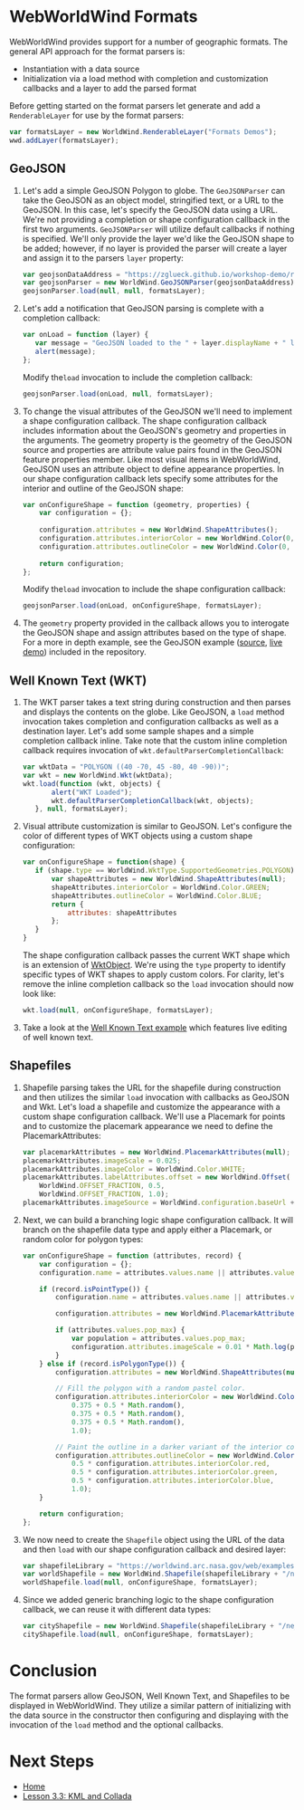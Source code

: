 <style>
    iframe {
        width: 100 vw;
        height: 700px;
    }
</style>
# WebWorldWind Formats

WebWorldWind provides support for a number of geographic formats. The general API approach for the format parsers is:
- Instantiation with a data source
- Initialization via a load method with completion and customization callbacks and a layer to add the parsed format

Before getting started on the format parsers let generate and add a `RenderableLayer` for use by the format parsers:

```javascript
var formatsLayer = new WorldWind.RenderableLayer("Formats Demos");
wwd.addLayer(formatsLayer);
``` 

## GeoJSON
 
1. Let's add a simple GeoJSON Polygon to globe. The `GeoJSONParser` can take the GeoJSON as an object model, stringified text, or a URL to the GeoJSON. In this case, let's specify the GeoJSON data using a URL. We're not providing a completion or shape configuration callback in the first two arguments. `GeoJSONParser` will utilize default callbacks if nothing is specified. We'll only provide the layer we'd like the GeoJSON shape to be added; however, if no layer is provided the parser will create a layer and assign it to the parsers `layer` property:

    ```javascript
    var geojsonDataAddress = "https://zglueck.github.io/workshop-demo/resources/data/ground-station-mask.geojson"
    var geojsonParser = new WorldWind.GeoJSONParser(geojsonDataAddress);
    geojsonParser.load(null, null, formatsLayer);
    ```
    
    <script async src="//jsfiddle.net/nasazach/vc4fe341/embed/"></script>

2. Let's add a notification that GeoJSON parsing is complete with a completion callback:

    ```javascript
    var onLoad = function (layer) {
       var message = "GeoJSON loaded to the " + layer.displayName + " layer";
       alert(message);
    };
    ```
    
    Modify the`load` invocation to include the completion callback:
    
    ```javascript
    geojsonParser.load(onLoad, null, formatsLayer);
    ```
    
    <script async src="//jsfiddle.net/nasazach/yofs068j/embed/"></script>
    
3. To change the visual attributes of the GeoJSON we'll need to implement a shape configuration callback. The shape configuration callback includes information about the GeoJSON's geometry and properties in the arguments. The geometry property is the geometry of the GeoJSON source and properties are attribute value pairs found in the GeoJSON feature properties member. Like most visual items in WebWorldWind, GeoJSON uses an attribute object to define appearance properties. In our shape configuration callback lets specify some attributes for the interior and outline of the GeoJSON shape:

    ```javascript
    var onConfigureShape = function (geometry, properties) {
        var configuration = {};
           
        configuration.attributes = new WorldWind.ShapeAttributes();
        configuration.attributes.interiorColor = new WorldWind.Color(0, 0, 1, .25);
        configuration.attributes.outlineColor = new WorldWind.Color(0, 0, 1, 1);
        
        return configuration;
    };
    ```
    
    Modify the`load` invocation to include the shape configuration callback:
    
    ```javascript
    geojsonParser.load(onLoad, onConfigureShape, formatsLayer);
    ```
    
    <script async src="//jsfiddle.net/nasazach/rf9c3xgp/embed/"></script>

4. The `geometry` property provided in the callback allows you to interogate the GeoJSON shape and assign attributes based on the type of shape. For a more in depth example, see the GeoJSON example ([source](https://github.com/NASAWorldWind/WebWorldWind/examples/GeoJSON.js), [live demo](https://files.worldwind.arc.nasa.gov/apps/web/examples/GeoJSON.html)) included in the repository.

## Well Known Text (WKT)

1. The WKT parser takes a text string during construction and then parses and displays the contents on the globe. Like GeoJSON, a `load` method invocation takes completion and configuration callbacks as well as a destination layer. Let's add some sample shapes and a simple completion callback inline. Take note that the custom inline completion callback requires invocation of `wkt.defaultParserCompletionCallback`:

    ```javascript
    var wktData = "POLYGON ((40 -70, 45 -80, 40 -90))";
    var wkt = new WorldWind.Wkt(wktData);
    wkt.load(function (wkt, objects) {
           alert("WKT Loaded");
           wkt.defaultParserCompletionCallback(wkt, objects);
       }, null, formatsLayer);
    ```
    
    <script async src="//jsfiddle.net/nasazach/44sggeo6/embed/"></script>
    
2. Visual attribute customization is similar to GeoJSON. Let's configure the color of different types of WKT objects using a custom shape configuration:

    ```javascript
    var onConfigureShape = function(shape) {
       if (shape.type == WorldWind.WktType.SupportedGeometries.POLYGON) {
           var shapeAttributes = new WorldWind.ShapeAttributes(null);
           shapeAttributes.interiorColor = WorldWind.Color.GREEN;
           shapeAttributes.outlineColor = WorldWind.Color.BLUE;
           return {
               attributes: shapeAttributes
           };
       }
    }
    ```
    
    The shape configuration callback passes the current WKT shape which is an extension of [WktObject](https://nasaworldwind.github.io/WebWorldWind/WktObject.html). We're using the `type` property to identify specific types of WKT shapes to apply custom colors. For clarity, let's remove the inline completion callback so the `load` invocation should now look like:
    
    ```javascript
    wkt.load(null, onConfigureShape, formatsLayer);
    ``` 
    
    <script async src="//jsfiddle.net/nasazach/0dbb4nj5/embed/"></script>
    
3. Take a look at the [Well Known Text example](https://files.worldwind.arc.nasa.gov/artifactory/apps/web/examples/Wkt.html) which features live editing of well known text.

## Shapefiles

1. Shapefile parsing takes the URL for the shapefile during construction and then utilizes the similar `load` invocation with callbacks as GeoJSON and Wkt. Let's load a shapefile and customize the appearance with a custom shape configuration callback. We'll use a Placemark for points and to customize the placemark appearance we need to define the PlacemarkAttributes:

    ```javascript
    var placemarkAttributes = new WorldWind.PlacemarkAttributes(null);
    placemarkAttributes.imageScale = 0.025;
    placemarkAttributes.imageColor = WorldWind.Color.WHITE;
    placemarkAttributes.labelAttributes.offset = new WorldWind.Offset(
        WorldWind.OFFSET_FRACTION, 0.5,
        WorldWind.OFFSET_FRACTION, 1.0);
    placemarkAttributes.imageSource = WorldWind.configuration.baseUrl + "images/white-dot.png";
    ```

2. Next, we can build a branching logic shape configuration callback. It will branch on the shapefile data type and apply either a Placemark, or random color for polygon types:

    ```javascript
    var onConfigureShape = function (attributes, record) {
        var configuration = {};
        configuration.name = attributes.values.name || attributes.values.Name || attributes.values.NAME;

        if (record.isPointType()) {
            configuration.name = attributes.values.name || attributes.values.Name || attributes.values.NAME;

            configuration.attributes = new WorldWind.PlacemarkAttributes(placemarkAttributes);

            if (attributes.values.pop_max) {
                var population = attributes.values.pop_max;
                configuration.attributes.imageScale = 0.01 * Math.log(population);
            }
        } else if (record.isPolygonType()) {
            configuration.attributes = new WorldWind.ShapeAttributes(null);

            // Fill the polygon with a random pastel color.
            configuration.attributes.interiorColor = new WorldWind.Color(
                0.375 + 0.5 * Math.random(),
                0.375 + 0.5 * Math.random(),
                0.375 + 0.5 * Math.random(),
                1.0);

            // Paint the outline in a darker variant of the interior color.
            configuration.attributes.outlineColor = new WorldWind.Color(
                0.5 * configuration.attributes.interiorColor.red,
                0.5 * configuration.attributes.interiorColor.green,
                0.5 * configuration.attributes.interiorColor.blue,
                1.0);
        }

        return configuration;
    };
    ```
    
3. We now need to create the `Shapefile` object using the URL of the data and then `load` with our shape configuration callback and desired layer:

    ```javascript
    var shapefileLibrary = "https://worldwind.arc.nasa.gov/web/examples/data/shapefiles/naturalearth";
    var worldShapefile = new WorldWind.Shapefile(shapefileLibrary + "/ne_110m_admin_0_countries/ne_110m_admin_0_countries.shp");
    worldShapefile.load(null, onConfigureShape, formatsLayer);
    ```
    
    <script async src="//jsfiddle.net/nasazach/dsqsp1Lq/embed/"></script>
    
4. Since we added generic branching logic to the shape configuration callback, we can reuse it with different data types:

    ```javascript
    var cityShapefile = new WorldWind.Shapefile(shapefileLibrary + "/ne_50m_populated_places_simple/ne_50m_populated_places_simple.shp");
    cityShapefile.load(null, onConfigureShape, formatsLayer);
    ```
    
    <script async src="//jsfiddle.net/nasazach/37eam4dg/embed/"></script>

# Conclusion

The format parsers allow GeoJSON, Well Known Text, and Shapefiles to be displayed in WebWorldWind. They utilize a similar pattern of initializing with the data source in the constructor then configuring and displaying with the invocation of the `load` method and the optional callbacks.
 
# Next Steps
    
* [Home](../../)
* [Lesson 3.3: KML and Collada](kml-collada.html)
